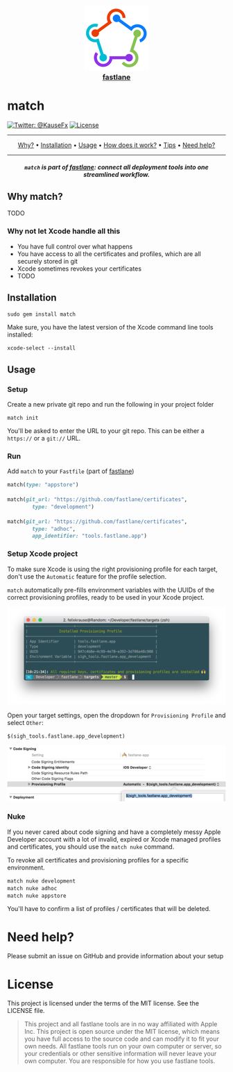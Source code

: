 <h3 align="center">
  <a href="https://github.com/fastlane/fastlane">
    <img src="assets/fastlane.png" width="150" />
    <br />
    fastlane
  </a>
</h3>


match
============

[![Twitter: @KauseFx](https://img.shields.io/badge/contact-@KrauseFx-blue.svg?style=flat)](https://twitter.com/KrauseFx)
[![License](https://img.shields.io/badge/license-MIT-green.svg?style=flat)](https://github.com/fastlane/match/blob/master/LICENSE)

-------
<p align="center">
    <a href="#why">Why?</a> &bull; 
    <a href="#installation">Installation</a> &bull; 
    <a href="#usage">Usage</a> &bull; 
    <a href="#how-does-it-work">How does it work?</a> &bull; 
    <a href="#tips">Tips</a> &bull; 
    <a href="#need-help">Need help?</a>
</p>

-------

<h5 align="center"><code>match</code> is part of <a href="https://fastlane.tools">fastlane</a>: connect all deployment tools into one streamlined workflow.</h5>

## Why match?

TODO

### Why not let Xcode handle all this

- You have full control over what happens
- You have access to all the certificates and profiles, which are all securely stored in git
- Xcode sometimes revokes your certificates
- TODO

## Installation

```
sudo gem install match
```

Make sure, you have the latest version of the Xcode command line tools installed:

    xcode-select --install

## Usage

### Setup

Create a new private git repo and run the following in your project folder

```
match init
```

You'll be asked to enter the URL to your git repo. This can be either a `https://` or a `git://` URL. 

### Run

Add `match` to your `Fastfile` (part of [fastlane](https://fastlane.tools))

```ruby
match(type: "appstore")

match(git_url: "https://github.com/fastlane/certificates", 
        type: "development")

match(git_url: "https://github.com/fastlane/certificates", 
        type: "adhoc", 
        app_identifier: "tools.fastlane.app")
```

### Setup Xcode project

To make sure Xcode is using the right provisioning profile for each target, don't use the `Automatic` feature for the profile selection.

`match` automatically pre-fills environment variables with the UUIDs of the correct provisioning profiles, ready to be used in your Xcode project. 

<img src="assets/UDIDPrint.png" width="700" />

Open your target settings, open the dropdown for `Provisioning Profile` and select `Other`:

```
$(sigh_tools.fastlane.app_development)
```

<img src="assets/XcodeProjectSettings.png" width="700" />

### Nuke

If you never cared about code signing and have a completely messy Apple Developer account with a lot of invalid, expired or Xcode managed profiles and certificates, you should use the `match nuke` command.

To revoke all certificates and provisioning profiles for a specific environment.

```sh
match nuke development
match nuke adhoc
match nuke appstore
```

You'll have to confirm a list of profiles / certificates that will be deleted.

# Need help?
Please submit an issue on GitHub and provide information about your setup

# License
This project is licensed under the terms of the MIT license. See the LICENSE file.

> This project and all fastlane tools are in no way affiliated with Apple Inc. This project is open source under the MIT license, which means you have full access to the source code and can modify it to fit your own needs. All fastlane tools run on your own computer or server, so your credentials or other sensitive information will never leave your own computer. You are responsible for how you use fastlane tools.
